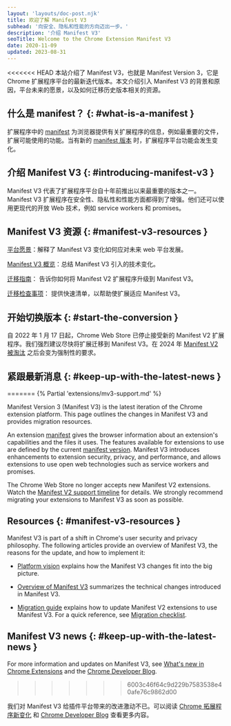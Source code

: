 ```yaml
---
layout: 'layouts/doc-post.njk'
title: 欢迎了解 Manifest V3
subhead: '向安全、隐私和性能的方向迈出一步。'
description: '介绍 Manifest V3'
seoTitle: Welcome to the Chrome Extension Manifest V3
date: 2020-11-09
updated: 2023-08-31
---
```


<<<<<<< HEAD
本站介绍了 Manifest V3，也就是 Manifest Version 3，它是 Chrome 扩展程序平台的最新迭代版本。本文介绍引入 Manifest V3 的背景和原因，平台未来的愿景，以及如何迁移历史版本相关的资源。

## 什么是 manifest？ {: #what-is-a-manifest }

扩展程序中的 [manifest][doc-manifest] 为浏览器提供有关扩展程序的信息，例如最重要的文件，扩展可能使用的功能。当有新的 [manifest 版本][manifest-version] 时，扩展程序平台功能会发生变化。

## 介绍 Manifest V3 {: #introducing-manifest-v3 }

Manifest V3 代表了扩展程序平台自十年前推出以来最重要的版本之一。Manifest V3 扩展程序在安全性、隐私性和性能方面都得到了增强。他们还可以使用更现代的开放 Web 技术，例如 service workers 和 promises。

## Manifest V3 资源 {: #manifest-v3-resources }

[平台愿景][mv3-platform]：解释了 Manifest V3 变化如何应对未来 web 平台发展。

[Manifest V3 概览][mv3-overview]：总结 Manifest V3 引入的技术变化。

[迁移指南][mv3-migration]： 告诉你如何将 Manifest V2 扩展程序升级到 Manifest V3。

[迁移检查事项][mv3-checklist]： 提供快速清单，以帮助使扩展适应 Manifest V3。

## 开始切换版本 {: #start-the-conversion }

自 2022 年 1 月 17 日起，Chrome Web Store 已停止接受新的 Manifest V2 扩展程序。我们强烈建议尽快将扩展迁移到 Manifest V3。在 2024 年 [Manifest V2 被淘汰][mv2-sunset] 之后会变为强制性的要求。

## 紧跟最新消息 {: #keep-up-with-the-latest-news }
=======
{% Partial 'extensions/mv3-support.md' %}

Manifest Version 3 (Manifest V3) is the latest iteration of the Chrome extension platform. This page outlines the changes in Manifest V3 and provides migration resources.

An extension [manifest][doc-manifest] gives the browser information about an extension's capabilities and the files it uses. The features available for extensions to use are defined by the current [manifest version][manifest-version]. Manifest V3 introduces enhancements to extension security, privacy, and performance, and allows extensions to use open web technologies such as service workers and promises.

The Chrome Web Store no longer accepts new Manifest V2 extensions. Watch the [Manifest V2 support timeline][mv2-sunset] for details. We strongly recommend migrating your extensions to Manifest V3 as soon as possible.

## Resources {: #manifest-v3-resources }

Manifest V3 is part of a shift in Chrome's user security and privacy philosophy. The following articles provide an overview of Manifest V3, the reasons for the update, and how to
implement it:

* [Platform vision][mv3-platform] explains how the Manifest V3 changes fit into the big picture.

* [Overview of Manifest V3][mv3-overview] summarizes the technical changes introduced in Manifest V3.

* [Migration guide][mv3-migration] explains how to update Manifest V2 extensions to use Manifest V3. For a quick reference, see [Migration checklist][mv3-checklist].

## Manifest V3 news {: #keep-up-with-the-latest-news }

For more information and updates on Manifest V3, see [What's new in Chrome Extensions][doc-new] and the [Chrome Developer Blog][devs-blog].
>>>>>>> 6003c46f64c9d229b7583538e40afe76c9862d00

我们对 Manifest V3 给插件平台带来的改进激动不已。可以阅读 [Chrome 拓展程序新变化][doc-new] 和 [Chrome Developer Blog][devs-blog] 查看更多内容。

[devs-blog]: https://developer.chrome.com/tags/extensions-news/
[doc-manifest]: /docs/extensions/mv3/manifest/
[doc-new]: /docs/extensions/whatsnew/
[manifest-version]: /docs/extensions/mv3/manifest/manifest_version/
[mv2-sunset]: /docs/extensions/mv3/mv2-sunset/
[mv3-checklist]: /docs/extensions/migrating/checklist/
[mv3-migration]: /docs/extensions/migrating/
[mv3-overview]: /docs/extensions/mv3/intro/mv3-overview/
[mv3-platform]: /docs/extensions/mv3/intro/platform-vision/
